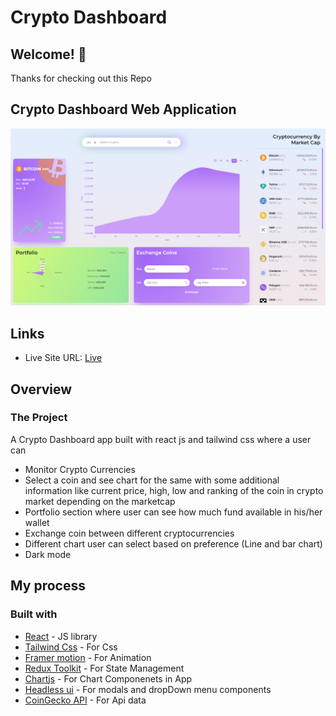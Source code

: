 # Crypto Dashboard
## Welcome! 👋

Thanks for checking out this Repo

## Crypto Dashboard Web Application
![Design](./design/screenshot1.png)
## Links

- Live Site URL: [Live]()

## Overview

### The Project

A Crypto Dashboard app built with react js and tailwind css where a user can

- Monitor Crypto Currencies
- Select a coin and see chart for the same with some additional information like current price, high, low and ranking of the coin in crypto market depending on the marketcap
- Portfolio section where user can see how much fund available  in his/her wallet
- Exchange coin between different cryptocurrencies
- Different chart user can select based on preference (Line and bar chart)
- Dark mode

## My process

### Built with

- [React](https://reactjs.org/) - JS library
- [Tailwind Css](https://tailwindcss.com/) - For Css
- [Framer motion](https://www.framer.com/motion/) - For Animation
- [Redux Toolkit](https://redux-toolkit.js.org/) - For State Management
- [Chartjs](https://www.chartjs.org/) - For Chart Componenets in App
- [Headless ui](https://headlessui.com/) - For modals and dropDown menu components
- [CoinGecko API](https://www.coingecko.com/en/api/documentation) - For Api data





